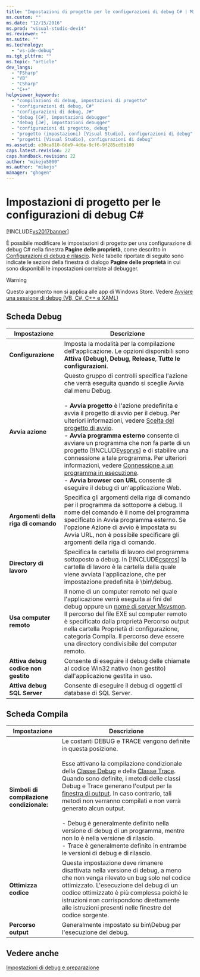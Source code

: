 ```yaml
---
title: "Impostazioni di progetto per le configurazioni di debug C# | Microsoft Docs"
ms.custom: ""
ms.date: "12/15/2016"
ms.prod: "visual-studio-dev14"
ms.reviewer: ""
ms.suite: ""
ms.technology: 
  - "vs-ide-debug"
ms.tgt_pltfrm: ""
ms.topic: "article"
dev_langs: 
  - "FSharp"
  - "VB"
  - "CSharp"
  - "C++"
helpviewer_keywords: 
  - "compilazioni di debug, impostazioni di progetto"
  - "configurazioni di debug, C#"
  - "configurazioni di debug, J#"
  - "debug [C#], impostazioni debugger"
  - "debug [J#], impostazioni debugger"
  - "configurazioni di progetto, debug"
  - "progetto (impostazioni) [Visual Studio], configurazioni di debug"
  - "progetti [Visual Studio], configurazioni di debug"
ms.assetid: e30ca810-66e9-4d6e-9cf6-9f285cd0b100
caps.latest.revision: 22
caps.handback.revision: 22
author: "mikejo5000"
ms.author: "mikejo"
manager: "ghogen"
---
```

# Impostazioni di progetto per le configurazioni di debug C# #
[!INCLUDE[vs2017banner](../code-quality/includes/vs2017banner.md)]

È possibile modificare le impostazioni di progetto per una configurazione di debug C\# nella finestra **Pagine delle proprietà**, come descritto in [Configurazioni di debug e rilascio](../debugger/how-to-set-debug-and-release-configurations.md).  Nelle tabelle riportate di seguito sono indicate le sezioni della finestra di dialogo **Pagine delle proprietà** in cui sono disponibili le impostazioni correlate al debugger.  
  
> [!WARNING]
>  Questo argomento non si applica alle app di Windows Store.  Vedere [Avviare una sessione di debug \(VB, C\#, C\+\+ e XAML\)](../debugger/start-a-debugging-session-for-a-store-app-in-visual-studio-vb-csharp-cpp-and-xaml.md)  
  
##  <a name="BKMK_Debug_tab"></a> Scheda Debug  
  
|**Impostazione**|**Descrizione**|  
|----------------------|---------------------|  
|**Configurazione**|Imposta la modalità per la compilazione dell'applicazione.  Le opzioni disponibili sono **Attiva \(Debug\)**, **Debug**, **Release**, **Tutte le configurazioni**.|  
|**Avvia azione**|Questo gruppo di controlli specifica l'azione che verrà eseguita quando si sceglie Avvia dal menu Debug.<br /><br /> -   **Avvia progetto** è l'azione predefinita e avvia il progetto di avvio per il debug.  Per ulteriori informazioni, vedere [Scelta del progetto di avvio](http://msdn.microsoft.com/it-it/222e3f32-a6fe-4941-bf37-6b2a921129fd).<br />-   **Avvia programma esterno** consente di avviare un programma che non fa parte di un progetto [!INCLUDE[vsprvs](../code-quality/includes/vsprvs_md.md)] e di stabilire una connessione a tale programma.  Per ulteriori informazioni, vedere [Connessione a un programma in esecuzione](http://msdn.microsoft.com/it-it/636d0a52-4bfd-48d2-89ad-d7b9ca4dc4f4).<br />-   **Avvia browser con URL** consente di eseguire il debug di un'applicazione Web.|  
|**Argomenti della riga di comando**|Specifica gli argomenti della riga di comando per il programma da sottoporre a debug.  Il nome del comando è il nome del programma specificato in Avvia programma esterno.  Se l'opzione Azione di avvio è impostata su Avvia URL, non è possibile specificare gli argomenti della riga di comando.|  
|**Directory di lavoro**|Specifica la cartella di lavoro del programma sottoposto a debug.  In [!INCLUDE[csprcs](../data-tools/includes/csprcs_md.md)] la cartella di lavoro è la cartella dalla quale viene avviata l'applicazione, che per impostazione predefinita è \\bin\\debug.|  
|**Usa computer remoto**|Il nome di un computer remoto nel quale l'applicazione verrà eseguita ai fini del debug oppure un [nome di server Msvsmon](../Topic/Start%20%20the%20Remote%20Debugging%20Monitor.md).  Il percorso del file EXE sul computer remoto è specificato dalla proprietà Percorso output nella cartella Proprietà di configurazione, categoria Compila.  Il percorso deve essere una directory condivisibile del computer remoto.|  
|**Attiva debug codice non gestito**|Consente di eseguire il debug delle chiamate al codice Win32 nativo \(non gestito\) dall'applicazione gestita in uso.|  
|**Attiva debug SQL Server**|Consente di eseguire il debug di oggetti di database di SQL Server.|  
  
##  <a name="BKMK_Build_tab"></a> Scheda Compila  
  
|Impostazione|Descrizione|  
|------------------|-----------------|  
|**Simboli di compilazione condizionale:**|Le costanti DEBUG e TRACE vengono definite in questa posizione.<br /><br /> Esse attivano la compilazione condizionale della [Classe Debug](https://msdn.microsoft.com/en-us/library/system.diagnostics.debug.aspx) e della [Classe Trace](https://msdn.microsoft.com/en-us/library/system.diagnostics.trace.aspx).  Quando sono definite, i metodi delle classi Debug e Trace generano l'output per la [finestra di output](../ide/reference/output-window.md).  In caso contrario, tali metodi non verranno compilati e non verrà generato alcun output.<br /><br /> -   Debug è generalmente definito nella versione di debug di un programma, mentre non lo è nella versione di rilascio.<br />-   Trace è generalmente definito in entrambe le versioni di debug e di rilascio.|  
|**Ottimizza codice**|Questa impostazione deve rimanere disattivata nella versione di debug, a meno che non venga rilevato un bug solo nel codice ottimizzato.  L'esecuzione del debug di un codice ottimizzato è più complessa poiché le istruzioni non corrispondono direttamente alle istruzioni presenti nelle finestre del codice sorgente.|  
|**Percorso output**|Generalmente impostato su bin\\Debug per l'esecuzione del debug.|  
  
## Vedere anche  
 [Impostazioni di debug e preparazione](../debugger/debugger-settings-and-preparation.md)